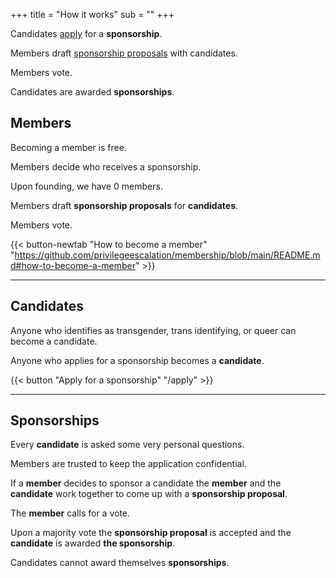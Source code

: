 +++
title = "How it works"
sub = ""
+++

Candidates [apply](/apply) for a **sponsorship**. 

Members draft [sponsorship proposals](https://github.com/privilegeescalation/membership/tree/main/proposals#sponsorship-proposals) with candidates.

Members vote.

Candidates are awarded **sponsorships**.


## Members

Becoming a member is free.

Members decide who receives a sponsorship.

Upon founding, we have 0 members.

Members draft **sponsorship proposals** for **candidates**.

Members vote.

{{< button-newtab "How to become a member" "https://github.com/privilegeescalation/membership/blob/main/README.md#how-to-become-a-member" >}}

---

## Candidates 

Anyone who identifies as transgender, trans identifying, or queer can become a candidate.

Anyone who applies for a sponsorship becomes a **candidate**.

{{< button "Apply for a sponsorship" "/apply" >}}

---

## Sponsorships

Every **candidate** is asked some very personal questions. 

Members are trusted to keep the application confidential.

If a **member** decides to sponsor a candidate the **member** and the **candidate** work together to come up with a **sponsorship proposal**.

The **member** calls for a vote.

Upon a majority vote the **sponsorship proposal** is accepted and the **candidate** is awarded **the sponsorship**.

Candidates cannot award themselves **sponsorships**.